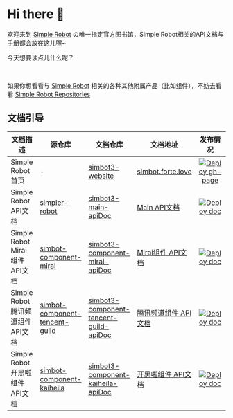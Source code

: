 # Hi there 👋

欢迎来到 [Simple Robot](https://github.com/ForteScarlet/simpler-robot) の唯一指定官方图书馆，Simple Robot相关的API文档与手册都会放在这儿喔~

今天想要读点儿什么呢？

<br>

如果你想看看与 [Simple Robot](https://github.com/ForteScarlet/simpler-robot) 相关的各种其他附属产品（比如组件），不妨去看看 [Simple Robot Repositories](https://github.com/simple-robot)


## 文档引导

| 文档描述 | 源仓库 | 文档仓库 | 文档地址 | 发布情况 | 构建情况 |
|---------|-------|---------|--------|:-------:|:-------:|
| Simple Robot 首页 | - |  [simbot3-website](https://github.com/simple-robot-library/simbot3-website) | [simbot.forte.love](https://simbot.forte.love) | [![Deploy gh-page](https://github.com/simple-robot-library/simbot3-website/actions/workflows/gh-page.yml/badge.svg?branch=main)](https://github.com/simple-robot-library/simbot3-website/actions/workflows/gh-page.yml) | [![pages-build-deployment](https://github.com/simple-robot-library/simbot3-website/actions/workflows/pages/pages-build-deployment/badge.svg?branch=gh-pages)](https://github.com/simple-robot-library/simbot3-website/actions/workflows/pages/pages-build-deployment) |
| Simple Robot API文档 | [simpler-robot](https://github.com/ForteScarlet/simpler-robot) |  [simbot3-main-apiDoc](https://simple-robot-library.github.io/simbot3-main-apiDoc/) | [Main API文档](https://simple-robot-library.github.io/simbot3-main-apiDoc/) | [![Deploy doc](https://github.com/ForteScarlet/simpler-robot/actions/workflows/kdoc.yml/badge.svg?branch=v3-dev)](https://github.com/ForteScarlet/simpler-robot/actions/workflows/kdoc.yml) | [![pages-build-deployment](https://github.com/simple-robot-library/simbot3-main-apiDoc/actions/workflows/pages/pages-build-deployment/badge.svg?branch=gh-pages)](https://github.com/simple-robot-library/simbot3-main-apiDoc/actions/workflows/pages/pages-build-deployment) |
| Simple Robot Mirai组件 API文档 | [simbot-component-mirai](https://github.com/simple-robot/simbot-component-mirai) |  [simbot3-component-mirai-apiDoc](https://github.com/simple-robot-library/simbot3-component-mirai-apiDoc) | [Mirai组件 API文档](https://simple-robot-library.github.io/simbot3-component-mirai-apiDoc) | [![Deploy doc](https://github.com/simple-robot/simbot-component-mirai/actions/workflows/kdoc.yml/badge.svg?branch=main)](https://github.com/simple-robot/simbot-component-mirai/actions/workflows/kdoc.yml) | [![pages-build-deployment](https://github.com/simple-robot-library/simbot3-component-mirai-apiDoc/actions/workflows/pages/pages-build-deployment/badge.svg?branch=gh-pages)](https://github.com/simple-robot-library/simbot3-component-mirai-apiDoc/actions/workflows/pages/pages-build-deployment) |
| Simple Robot 腾讯频道组件 API文档 | [simbot-component-tencent-guild](https://github.com/simple-robot/simbot-component-tencent-guild) |  [simbot3-component-tencent-guild-apiDoc](https://github.com/simple-robot-library/simbot3-component-tencent-guild-apiDoc) | [腾讯频道组件 API文档](https://simple-robot-library.github.io/simbot3-component-tencent-guild-apiDoc/) | [![Deploy doc](https://github.com/simple-robot/simbot-component-tencent-guild/actions/workflows/kdoc.yml/badge.svg?branch=main)](https://github.com/simple-robot/simbot-component-tencent-guild/actions/workflows/kdoc.yml) | [![pages-build-deployment](https://github.com/simple-robot-library/simbot3-component-tencent-guild-apiDoc/actions/workflows/pages/pages-build-deployment/badge.svg?branch=gh-pages)](https://github.com/simple-robot-library/simbot3-component-tencent-guild-apiDoc/actions/workflows/pages/pages-build-deployment) |
| Simple Robot 开黑啦组件 API文档 | [simbot-component-kaiheila](https://github.com/simple-robot/simbot-component-kaiheila) |  [simbot3-component-kaiheila-apiDoc](https://github.com/simple-robot-library/simbot3-component-kaiheila-apiDoc) | [开黑啦组件 API文档](https://simple-robot-library.github.io/simbot3-component-kaiheila-apiDoc/) | [![Deploy doc](https://github.com/simple-robot/simbot-component-kaiheila/actions/workflows/kdoc.yml/badge.svg?branch=main)](https://github.com/simple-robot/simbot-component-kaiheila/actions/workflows/kdoc.yml) | [![pages-build-deployment](https://github.com/simple-robot-library/simbot3-component-kaiheila-apiDoc/actions/workflows/pages/pages-build-deployment/badge.svg?branch=gh-pages)](https://github.com/simple-robot-library/simbot3-component-kaiheila-apiDoc/actions/workflows/pages/pages-build-deployment) |

